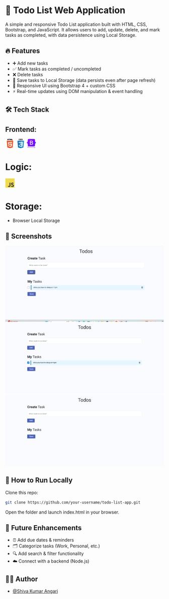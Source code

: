 # 📝 Todo List Web Application

A simple and responsive Todo List application built with HTML, CSS, Bootstrap, and JavaScript.
It allows users to add, update, delete, and mark tasks as completed, with data persistence using Local Storage.

## 🔥 Features

- ➕ Add new tasks
- ✅ Mark tasks as completed / uncompleted
- ❌ Delete tasks
- 💾 Save tasks to Local Storage (data persists even after page refresh)
- 🎨 Responsive UI using Bootstrap 4 + custom CSS
- ⚡ Real-time updates using DOM manipulation & event handling

## 🛠️ Tech Stack

## Frontend:


 <img src="https://raw.githubusercontent.com/devicons/devicon/master/icons/html5/html5-original-wordmark.svg" alt="HTML5" width="30" height="30" />

<img src="https://raw.githubusercontent.com/devicons/devicon/master/icons/css3/css3-original-wordmark.svg" alt="CSS3" width="30" height="30" />

<img src="https://raw.githubusercontent.com/devicons/devicon/master/icons/bootstrap/bootstrap-original-wordmark.svg" alt="Bootstrap" width="30" height="30" />

# Logic:

<img src="https://raw.githubusercontent.com/devicons/devicon/master/icons/javascript/javascript-original.svg" alt="JavaScript" width="30" height="30" />

# Storage: 
- Browser Local Storage

## 📸 Screenshots

![alt text](image.png)
![alt text](image-1.png)
![alt text](image-2.png)


## 🚀 How to Run Locally

Clone this repo:

```bash
git clone https://github.com/your-username/todo-list-app.git
```

Open the folder and launch index.html in your browser.

## 📌 Future Enhancements

- ⏰ Add due dates & reminders
- 🗂️ Categorize tasks (Work, Personal, etc.)
- 🔍 Add search & filter functionality
- ☁️ Connect with a backend (Node.js)


## 👨‍💻 Author
 - [@Shiva Kumar Angari](https://www.github.com/shivakumar1437)